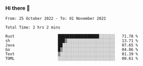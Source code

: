 ### Hi there 👋️

<!--START_SECTION:waka-->

```text
From: 25 October 2022 - To: 01 November 2022

Total Time: 2 hrs 2 mins

Rust                   ██████████████████░░░░░░░   71.78 %
sh                     ███▒░░░░░░░░░░░░░░░░░░░░░   13.71 %
Java                   ██░░░░░░░░░░░░░░░░░░░░░░░   07.65 %
Go                     █▒░░░░░░░░░░░░░░░░░░░░░░░   04.86 %
Text                   ▒░░░░░░░░░░░░░░░░░░░░░░░░   01.39 %
TOML                   ░░░░░░░░░░░░░░░░░░░░░░░░░   00.61 %
```

<!--END_SECTION:waka-->



